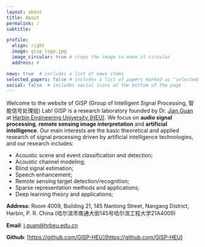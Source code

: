 ```yaml
---
layout: about
title: About
permalink: /
subtitle: 

profile:
  align: right
  image: gisp_logo.jpg
  image_circular: true # crops the image to make it circular
  address: #

news: true  # includes a list of news items
selected_papers: false # includes a list of papers marked as "selected={true}"
social: false  # includes social icons at the bottom of the page
---
```


Welcome to the website of GISP (Group of Intelligent Signal Processing, 智能信号处理组) Lab! GISP is a research laboratory founded by Dr. [Jian Guan](http://homepage.hrbeu.edu.cn/web/guanjian1) at [Harbin Engineering University (HEU)](http://www.hrbeu.edu.cn/). We focus on **audio signal processing**, **remote sensing image interpretation** and **artificial intelligence**. Our main interests are the basic theoretical and applied research of signal processing driven by artificial intelligence technologies, and our research includes: 
- Acoustic scene and event classification and detection;
- Acoustic channel modeling;
- Blind signal estimation;
- Speech enhancement;
- Remote sensing target detection/recognition;
- Sparse representation methods and applications;
- Deep learning theory and applications;

**Address**:  Room 4009, Building 21, 145 Nantong Street, Nangang District, Harbin, P. R. China (哈尔滨市南通大街145号哈尔滨工程大学21A4009)

**Email**: [j.guan@hrbeu.edu.cn](mailto:j.guan@hrbeu.edu.cn)

**Github**: [https://github.com/GISP-HEU](https://github.com/GISP-HEU)